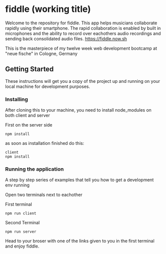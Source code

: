# fiddle (working title)

Welcome to the repository for fiddle.
This app helps musicians collaborate rapidly using their smartphone.
The rapid collaboration is enabled by built in microphones and the ability to record over eachothers audio recordings and sending back consolidated audio files.
https://fiddle.now.sh

This is the masterpiece of my twelve week web development bootcamp at "neue fische" in Cologne, Germany

## Getting Started

These instructions will get you a copy of the project up and running on your local machine for development purposes.

### Installing

After cloning this to your machine, you need to install node_modules on both client and server

First on the server side

```
npm install
```

as soon as installation finished do this:

```
client
npm install
```

### Running the application

A step by step series of examples that tell you how to get a development env running

Open two terminals next to eachother

First terminal

```
npm run client
```

Second Terminal

```
npm run server
```

Head to your broser with one of the links given to you in the first terminal and enjoy fiddle.
